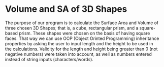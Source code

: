 # Volume and SA of 3D Shapes
The purpose of our program is to calculate the Surface Area and Volume of three chosen 3D Shapes; that is, a cube, rectangular prism, and a square-based prism. These shapes were chosen on the basis of having square faces. That way we can use OOP (Object Orinted Programming) inheritance properties by asking the user to input length and the height to be used in the calculations. Validity for the length and height being greater than 0 (not negative numbers) were taken into account, as well as numbers entered instead of string inputs (characters/words). 

